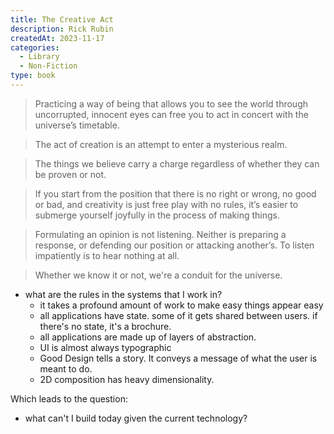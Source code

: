 ```yaml
---
title: The Creative Act
description: Rick Rubin
createdAt: 2023-11-17
categories:
  - Library
  - Non-Fiction
type: book
---
```


> Practicing a way of being that allows you to see the world through uncorrupted, innocent eyes can free you to act in concert with the universe’s timetable.

> The act of creation is an attempt to enter a mysterious realm.

> The things we believe carry a charge regardless of whether they can be proven or not.

> If you start from the position that there is no right or wrong, no good or bad, and creativity is just free play with no rules, it’s easier to submerge yourself joyfully in the process of making things.

> Formulating an opinion is not listening. Neither is preparing a response, or defending our position or attacking another’s. To listen impatiently is to hear nothing at all.

> Whether we know it or not, we're a conduit for the universe.

- what are the rules in the systems that I work in?
  - it takes a profound amount of work to make easy things appear easy
  - all applications have state. some of it gets shared between users. if there's no state, it's a brochure.
  - all applications are made up of layers of abstraction.
  - UI is almost always typographic
  - Good Design tells a story. It conveys a message of what the user is meant to do.
  - 2D composition has heavy dimensionality.

Which leads to the question:

- what can't I build today given the current technology?
